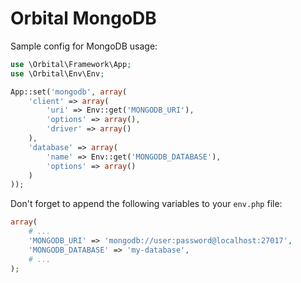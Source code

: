 # Orbital MongoDB

Sample config for MongoDB usage:

```php
use \Orbital\Framework\App;
use \Orbital\Env\Env;

App::set('mongodb', array(
    'client' => array(
        'uri' => Env::get('MONGODB_URI'),
        'options' => array(),
        'driver' => array()
    ),
    'database' => array(
        'name' => Env::get('MONGODB_DATABASE'),
        'options' => array()
    )
));
```

Don't forget to append the following variables to your ``env.php`` file:

```php
array(
    # ...
    'MONGODB_URI' => 'mongodb://user:password@localhost:27017',
    'MONGODB_DATABASE' => 'my-database',
    # ...
);
```
